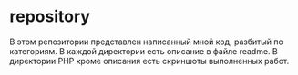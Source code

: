 # repository
В этом репозитории представлен написанный мной код, разбитый по категориям. 
В каждой директории есть описание в файле readme. 
В директории PHP кроме описания есть скриншоты выполненных работ.
